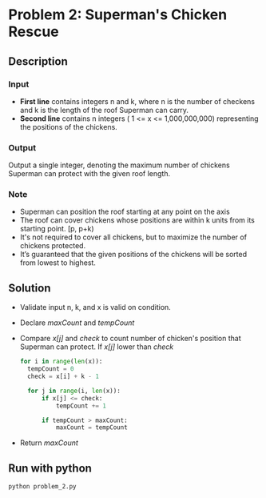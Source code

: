 # Problem 2: Superman's Chicken Rescue

## Description

### Input

- **First line** contains integers n and k, where n is the number of checkens and k is the length of the roof Superman can carry.
- **Second line** contains n integers ( 1 <= x <= 1,000,000,000) representing the positions of the chickens.

### Output

Output a single integer, denoting the maximum number of chickens Superman can protect with the given roof length.

### Note

- Superman can position the roof starting at any point on the axis
- The roof can cover chickens whose positions are within k units from its starting point. [p, p+k)
- It's not required to cover all chickens, but to maximize the number of chickens protected.
- It’s guaranteed that the given positions of the chickens will be sorted from lowest to highest.

## Solution

- Validate input n, k, and x is valid on condition.
- Declare _maxCount_ and _tempCount_
- Compare _x[j]_ and _check_ to count number of chicken's position that Superman can protect. If _x[j]_ lower than _check_

  ```python
  for i in range(len(x)):
    tempCount = 0
    check = x[i] + k - 1

    for j in range(i, len(x)):
        if x[j] <= check:
            tempCount += 1

        if tempCount > maxCount:
            maxCount = tempCount
  ```

- Return _maxCount_

## Run with python

```bash
python problem_2.py
```
